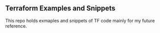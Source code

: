 ## Terraform Examples and Snippets

This repo holds exmaples and snippets of TF code mainly for my future reference.